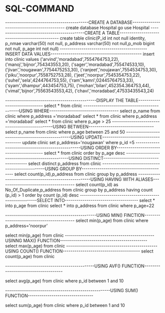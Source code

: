 # SQL-COMMAND



------------------------------------------CREATE A DATABASE--------------------------------------------
create database Hospital
go
use Hospital
--------------------------------------------CREATE A TABLE-----------------------------------------------
create table clinic(P_id int not null identity, p_nmae varchar(50) not null,
p_address varchar(50) not null,p_mob bigint not null, p_age int not null)
--------------------------------------------INSERT DATA VALUES----------------------------------------------
insert into clinic values
('arvind','moradabad',7554764753,22),
('manoj','bijnor',754343553,20),
('sager','moradabad',755474533,10),
('jivan','nougawan',7754475253,30),
('ranjeet','noujawan',7554534753,30),
('piku','noorpur',7558752753,28),
('jeet','noorpur',7545354753,22),
('suhel','sela',4244764753,55),
('ram','kamri',02445764753,33),
('syam','dhampur',443454753,75),
('mohan','bilari',452354.364753,44),
('vimal','bijnor',75563543553,42),
('chavi','moradabad',47533435543,24)

----------------------------------------------DISPLAY THE TABLE------------------------------
select * from clinic
---------------------------------------------USING WHERE-----------------------------------
select p_name from clinic where p_address ='moradabad'
select * from clinic where p_address ='moradabad'
select * from clinic where p_age > 25
------------------------------------------------USING BETWEEN---------------------------------
select p_name from clinic where p_age between 25 and 50
--------------------------------------------------USING UPDATE-------------------------------------
update clinic set p_address='nougawan' where p_id =5
--------------------------------------------------USING ORDER BY-----------------------------------------
select * from clinic order by p_age desc
-------------------------------------------------USING DISTINCT---------------------------------------
select distinct  p_address from clinic 
-------------------------------------------------USING GROUP BY-------------------------------------------
select count(p_id),p_address from clinic group by p_address
------------------------------------------------------USING HAVING WITH ALIASES--------------------------------------
select count(p_id) as No_Of_Duplicate,p_address from clinic group by p_address 
having count (p_id) > 1 order by count (p_id) desc
--------------------------------------------------------SELECT INTO-------------------------------------
select * into p_age from clinic 
select * into p_address from clinic where  p_age=22

----------------------------------------------USING MIN() FINCTION-------------------------------------------
select min(p_age) from clinic
where p_address='noorpur'

select min(p_age) from clinic
---------------------------------------------USINNG MAX() FUNCTION--------------------------------------------
select max(p_age) from clinic 
----------------------------------------------USING COUNT() FUNCTION---------------------------------------
select count(p_age) from clinic

---------------------------------------------USING AVF() FUNCTION-------------------------------------

select avg(p_age) from clinic where p_id between 1 and 10

-----------------------------------------------------USING SUM() FUNCTION---------------------------------

select sum(p_age) from clinic where p_id between 1 and 10


